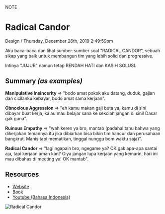 <p class="type">NOTE</p>

# Radical Candor

<p class="meta">Design  /  Thursday, December 26th, 2019 2:49:59pm</p>

Aku baca-baca dan lihat sumber-sumber soal "RADICAL CANDOR", sebuah sikap yang baik untuk membangun tim yang lebih solid dan progressive.

Intinya "JUJUR" namun tetap RENDAH HATI dan KASIH SOLUSI.

## Summary *(as examples)*

**Manipulative Insincerity** => "bodo amat pokok aku datang, duduk, gajian dan cicilanku kebayar, bodo amat sama kerjaan".

**Obnoxious Aggression** => "eh kamu makan gaji buta ya, kamu di sini dibayar buat kerja, kalau mau belajar sana ke sekolah jangan di sini! Dasar gak guna".

**Ruinous Empathy** => "wah keren ya bro, mantab (padahal tahu bahwa yang dikerjakan temannya itu jika dibiarkan bisa bikin tim hancur dan perusahaan bangkrut. Manis tapi mematikan, tinggal nunggu bom waktu saja)".

**Radical Candor** => "lagi ngapain bro, ngegame ya? OK gak apa-apa santai aja, tapi kerjaan aman kan? Oiya jangan lupa kerjaan yang kemarin, hari ini mau dibahas di meeting ya! OK mantab".

## Resources

* [Website](https://www.radicalcandor.com/)
* [Book](https://www.amazon.com/Radical-Candor-Kim-Scott/dp/B01KTIEFEE)
* [Youtube (Bahasa Indonesia)](https://www.youtube.com/watch?v=klHu9hTJ07Y)

![Radical Candor](https://farooq-agent.web.app/assets/images/blog/details/22-radical-candor/radical-candor-quadrants.jpg)
